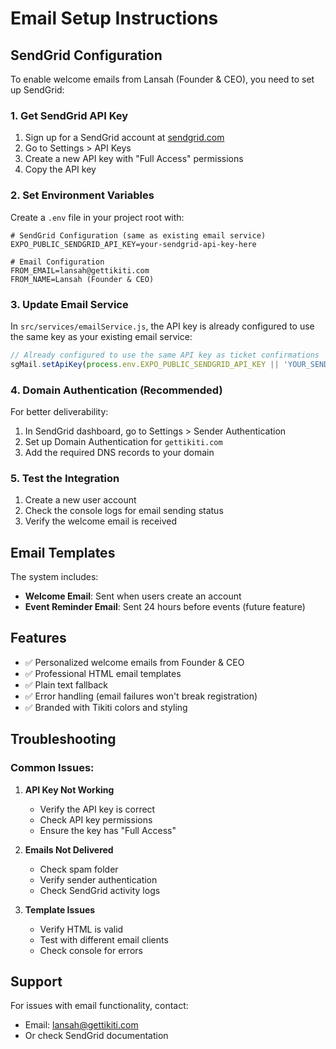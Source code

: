 # Email Setup Instructions

## SendGrid Configuration

To enable welcome emails from Lansah (Founder & CEO), you need to set up SendGrid:

### 1. Get SendGrid API Key

1. Sign up for a SendGrid account at [sendgrid.com](https://sendgrid.com)
2. Go to Settings > API Keys
3. Create a new API key with "Full Access" permissions
4. Copy the API key

### 2. Set Environment Variables

Create a `.env` file in your project root with:

```env
# SendGrid Configuration (same as existing email service)
EXPO_PUBLIC_SENDGRID_API_KEY=your-sendgrid-api-key-here

# Email Configuration
FROM_EMAIL=lansah@gettikiti.com
FROM_NAME=Lansah (Founder & CEO)
```

### 3. Update Email Service

In `src/services/emailService.js`, the API key is already configured to use the same key as your existing email service:

```javascript
// Already configured to use the same API key as ticket confirmations
sgMail.setApiKey(process.env.EXPO_PUBLIC_SENDGRID_API_KEY || 'YOUR_SENDGRID_API_KEY_HERE');
```

### 4. Domain Authentication (Recommended)

For better deliverability:

1. In SendGrid dashboard, go to Settings > Sender Authentication
2. Set up Domain Authentication for `gettikiti.com`
3. Add the required DNS records to your domain

### 5. Test the Integration

1. Create a new user account
2. Check the console logs for email sending status
3. Verify the welcome email is received

## Email Templates

The system includes:

- **Welcome Email**: Sent when users create an account
- **Event Reminder Email**: Sent 24 hours before events (future feature)

## Features

- ✅ Personalized welcome emails from Founder & CEO
- ✅ Professional HTML email templates
- ✅ Plain text fallback
- ✅ Error handling (email failures won't break registration)
- ✅ Branded with Tikiti colors and styling

## Troubleshooting

### Common Issues:

1. **API Key Not Working**
   - Verify the API key is correct
   - Check API key permissions
   - Ensure the key has "Full Access"

2. **Emails Not Delivered**
   - Check spam folder
   - Verify sender authentication
   - Check SendGrid activity logs

3. **Template Issues**
   - Verify HTML is valid
   - Test with different email clients
   - Check console for errors

## Support

For issues with email functionality, contact:
- Email: lansah@gettikiti.com
- Or check SendGrid documentation
